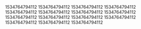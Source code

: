 1534764794112
1534764794112
1534764794112
1534764794112
1534764794112
1534764794112
1534764794112
1534764794112
1534764794112
1534764794112
1534764794112
1534764794112
1534764794112
1534764794112
1534764794112